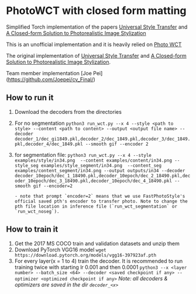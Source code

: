 # PhotoWCT with closed form matting

Simplified Torch implementation of the papers [Universal Style Transfer](https://arxiv.org/pdf/1705.08086.pdf) and [A Closed-form Solution to Photorealistic Image Stylization](https://arxiv.org/abs/1802.06474)

This is an unofficial implementation and it is heavily relied on [Photo WCT](https://github.com/vidursatija/PhotoWCT)

The original implementation of [Universal Style Transfer](https://github.com/Yijunmaverick/UniversalStyleTransfer) and [A Closed-form Solution to Photorealistic Image Stylization](https://github.com/NVIDIA/FastPhotoStyle).

Team member implementation [Joe Pei] (https://github.com/Joepei/cv_Final/)

## How to run it
1. Download the decoders from the directories
2. For no segmentation ```python3 run_wct.py --x 4 --style <path to style> --content <path to content> --output <output file name> --decoder decoder_1/dec_gi1849.pkl,decoder_2/dec_1849.pkl,decoder_3/dec_1849.pkl,decoder_4/dec_1849.pkl --smooth gif --encoder 2```
 
3. for segmentation file: 
    ```python3 run_wct.py --x 4 --style examples/style/in34.png  --content examples/content/in34.png --style_seg examples/style_segment/in34.png  --content_seg examples/content_segment/in34.png --output outputs/in34 --decoder decoder_10epoch/dec_1_18490.pkl,decoder_10epoch/dec_2_18490.pkl,decoder_10epoch/dec_3_18490.pkl,decoder_10epoch/dec_4_18490.pkl --smooth gif --encoder=2```

       - note that prompt `encoder=2` means that we use FastPhotoStyle's official saved pth's encoder to transfer photo. Note to change the pth file location in inference file (`run_wct_segmentation` or `run_wct_noseg`). 

## How to train it
1. Get the 2017 MS COCO train and validation datasets and unzip them
2. Download PyTorch VGG16 model
```wget https://download.pytorch.org/models/vgg16-397923af.pth```
3. For every layer(x = 1 to 4) train the decoder. It is recommended to run training twice with starting lr 0.001 and then 0.0001
```python3 --x <layer number> --batch_size <64> --decoder <saved checkpoint if any> --optimizer <optimized checkpoint if any>```
*Note: all decoders & optimizers are saved in the dir `decoder_<x>`*

